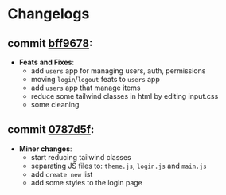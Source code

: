 # Changelogs

## commit [bff9678](https://github.com/karimelkh/inventory_ms/commit/bff96784b5050533d5ea96c2e97e846cd9d9ea4c):
- **Feats and Fixes**:
    - add `users` app for managing users, auth, permissions
    - moving `login`/`logout` feats to `users` app
    - add `users` app that manage items
    - reduce some tailwind classes in html by editing input.css
    - some cleaning
    

## commit [0787d5f](https://github.com/karimelkh/inventory_ms/commit/0787d5f321aebed32b8b0aab750bc3cf2898a314):
- **Miner changes**:
    - start reducing tailwind classes
    - separating JS files to: `theme.js`, `login.js` and `main.js`
    - add `create new` list
    - add some styles to the login page
